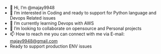 - 👋 Hi, I’m @majay9948
- 👀 I’m interested in Coding and ready to support for Python language and Devops Related issues
- 🌱 I’m currently learning Devops with AWS
- 💞️ I’m looking to collaborate on opensource and Personal projects  
- 📫 How to reach me you can connect with me via E-mail: majay9948@gmail.com
-    Ready to support production ENV issues 

<!---
majay9948/majay9948 is a ✨ special ✨ repository because its `README.md` (this file) appears on your GitHub profile.
You can click the Preview link to take a look at your changes.
--->
